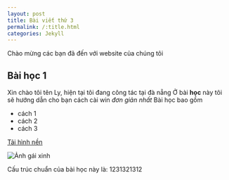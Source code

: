 ```yaml
---
layout: post
title: Bài viết thứ 3
permalink: /:title.html
categories: Jekyll
---
```


Chào mừng các bạn đã đến với website của chúng tôi
## Bài học 1
Xin chào tôi tên Ly, hiện tại tôi đang công tác tại đà nẵng
Ở bài **học** này tôi sẽ hướng dẫn cho bạn cách cài win _đơn giản nhất_
Bài học bao gồm
* cách 1
* cách 2
* cách 3

[Tải hình nền][link google]

![Ảnh gái xinh](http://hinhanhdepvip.com/wp-content/uploads/2016/07/anh-avatar-girl-xinh.jpg)

Cấu trúc chuẩn của bài học này là: 1231321312

[link google]: http://google.com